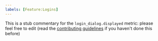 ```yaml
---
labels: [Feature:Logins]
---
```


This is a stub commentary for the `login_dialog.displayed` metric: please feel free to edit (read the
[contributing guidelines](https://github.com/mozilla/glean-annotations/blob/main/CONTRIBUTING.md)
if you haven't done this before)
